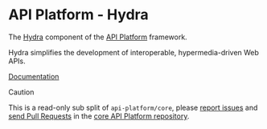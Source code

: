 # API Platform - Hydra

The [Hydra](https://www.hydra-cg.com/) component of the [API Platform](https://api-platform.com) framework.

Hydra simplifies the development of interoperable, hypermedia-driven Web APIs.

[Documentation](https://api-platform.com/docs/core/)

> [!CAUTION]
>
> This is a read-only sub split of `api-platform/core`, please
> [report issues](https://github.com/api-platform/core/issues) and
> [send Pull Requests](https://github.com/api-platform/core/pulls)
> in the [core API Platform repository](https://github.com/api-platform/core).
